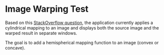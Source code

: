 # Image Warping Test

Based on this [StackOverflow question](https://stackoverflow.com/questions/12017790/warp-image-to-appear-in-cylindrical-projection),
the application currently applies a cylindrical mapping to an image and displays both the source image and the warped result in separate windows.

The goal is to add a hemispherical mapping function to an image (convex or concave).
